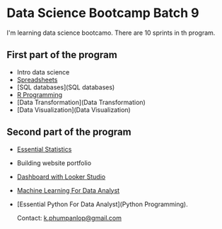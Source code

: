 # Data Science Bootcamp Batch 9

I'm learning data science bootcamo. There are 10 sprints in th program.

## First part of the program

- Intro data science
- [Spreadsheets](Spreadsheets)
- [SQL databases](SQL databases)
- [R Programming](R_programming)
- [Data Transformation](Data Transformation)
- [Data Visualization](Data Visualization)

## Second part of the program

- [Essential Statistics](Statistics)
- Building website portfolio
- [Dashboard with Looker Studio](Dashboard)
- [Machine Learning For Data Analyst](Machine_Learning)
- [Essential Python For Data Analyst](Python Programming).

  Contact: k.phumpanlop@gmail.com
